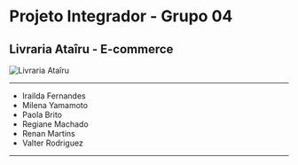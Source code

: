 # Projeto Integrador - Grupo 04


## Livraria Ataîru - E-commerce
![Livraria Ataîru](/img/LivrariaAtaîru-logo-Courier_New.png "Livraria Ataîru")

---

* Irailda Fernandes
* Milena Yamamoto
* Paola Brito
* Regiane Machado
* Renan Martins
* Valter Rodriguez

---
